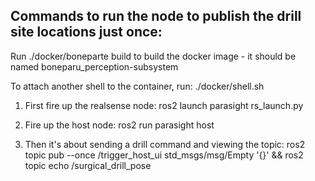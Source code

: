 ## Commands to run the node to publish the drill site locations just once:

Run ./docker/boneparte build to build the docker image - it should be named boneparu_perception-subsystem

To attach another shell to the container, run: ./docker/shell.sh

1) First fire up the realsense node: ros2 launch parasight rs_launch.py

2) Fire up the host node: ros2 run parasight host

3) Then it's about sending a drill command and viewing the topic: ros2 topic pub --once /trigger_host_ui std_msgs/msg/Empty '{}' && ros2 topic echo /surgical_drill_pose